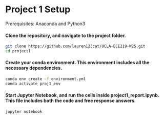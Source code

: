 # Project 1 Setup

Prerequisites:
Anaconda and Python3

#### Clone the repository, and navigate to the project folder.
```bash
git clone https://github.com/lauren123cat/UCLA-ECE219-W25.git
cd project1
```
#### Create your conda environment. This environment includes all the necessary dependencies.
```bash
conda env create -f environment.yml
conda activate proj1_env
```

#### Start Jupyter Notebook, and run the cells inside project1_report.ipynb. This file includes both the code and free response answers.
```bash
jupyter notebook
```
